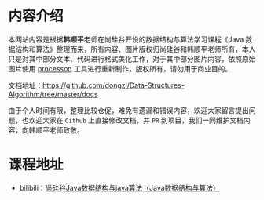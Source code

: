 # 内容介绍

本网站内容是根据**韩顺平**老师在尚硅谷开设的数据结构与算法学习课程《Java 数据结构和算法》整理而来，所有内容、图片版权归尚硅谷和韩顺平老师所有，本人只是对其中部分文本、代码进行格式美化工作，对于其中部分图片内容，依照原始图片使用 [processon](https://www.processon.com/) 工具进行重新制作，版权所有，请勿用于商业目的。

文档地址：https://github.com/dongzl/Data-Structures-Algorithm/tree/master/docs

由于个人时间有限，整理比较仓促，难免有遗漏和错误内容，欢迎大家留言提出问题，也欢迎大家在 `Github` 上直接修改文档，并 `PR` 到项目，我们一同维护文档内容，向韩顺平老师致敬。

# 课程地址

- bilibili：[尚硅谷Java数据结构与java算法（Java数据结构与算法）](https://www.bilibili.com/video/BV1E4411H73v)

